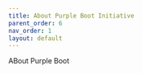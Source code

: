 ```yaml
---
title: About Purple Boot Initiative
parent_order: 6
nav_order: 1
layout: default
---
```



ABout Purple Boot
